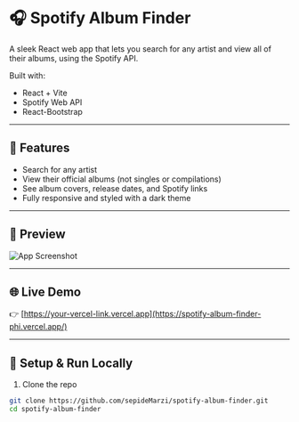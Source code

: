 # 🎧 Spotify Album Finder

A sleek React web app that lets you search for any artist and view all of their albums, using the Spotify API.

Built with:
- React + Vite
- Spotify Web API
- React-Bootstrap

---

## 🚀 Features

- Search for any artist
- View their official albums (not singles or compilations)
- See album covers, release dates, and Spotify links
- Fully responsive and styled with a dark theme

---

## 📸 Preview

![App Screenshot](![completed-album-finder-2](https://github.com/user-attachments/assets/39e177a5-526d-429d-a501-6c0d36aef720)
)

---

## 🌐 Live Demo

👉 [https://your-vercel-link.vercel.app](https://spotify-album-finder-phi.vercel.app/)

---

## 🔧 Setup & Run Locally

1. Clone the repo  
```bash
git clone https://github.com/sepideMarzi/spotify-album-finder.git
cd spotify-album-finder
